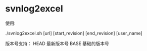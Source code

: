 # svnlog2excel
使用:

./svnlog2excel.sh [url] [start_revision] [end_revision] [user_name]

版本号支持：
HEAD       最新版本号
BASE       基础的版本号